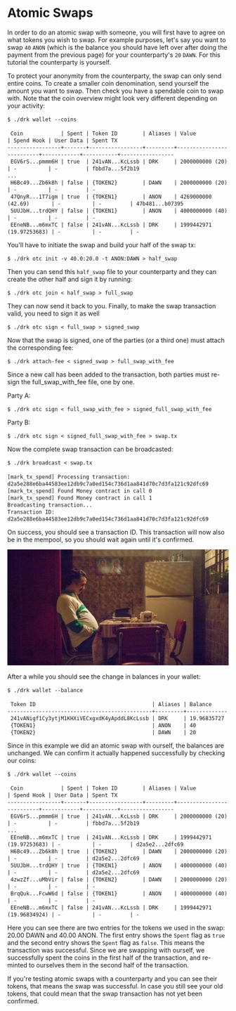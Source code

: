# Atomic Swaps

In order to do an atomic swap with someone, you will first have to
agree on what tokens you wish to swap. For example purposes, let's say
you want to swap `40` `ANON` (which is the balance you should have left
over after doing the payment from the previous page) for your
counterparty's `20` `DAWN`. For this tutorial the counterparty is
yourself.

To protect your anonymity from the counterparty, the swap can only send
entire coins. To create a smaller coin denomination, send yourself the
amount you want to swap. Then check you have a spendable coin to swap
with. Note that the coin overview might look very different depending
on your activity:

```shell
$ ./drk wallet --coins

 Coin            | Spent | Token ID        | Aliases | Value                    | Spend Hook | User Data | Spent TX
-----------------+-------+-----------------+---------+--------------------------+------------+-----------+-----------------
 EGV6rS...pmmm6H | true  | 241vAN...KcLssb | DRK     | 2000000000 (20)          | -          | -         | fbbd7a...5f2b19
...
 H6Bc49...Zb6k8h | false | {TOKEN2}        | DAWN    | 2000000000 (20)          | -          | -         | -
 47QnyR...1T7igm | true  | {TOKEN1}        | ANON    | 4269000000 (42.69)       | -          | -         | 47b481...b07395
 5UUJbH...trdQHY | false | {TOKEN1}        | ANON    | 4000000000 (40)          | -          | -         | -
 EEneNB...m6mxTC | false | 241vAN...KcLssb | DRK     | 1999442971 (19.97253683) | -          | -         | -
```

You'll have to initiate the swap and build your half of the swap tx:

```shell
$ ./drk otc init -v 40.0:20.0 -t ANON:DAWN > half_swap
```

Then you can send this `half_swap` file to your counterparty and they
can create the other half and sign it by running:

```shell
$ ./drk otc join < half_swap > full_swap
```

They can now send it back to you. Finally, to make the swap transaction
valid, you need to sign it as well

```shell
$ ./drk otc sign < full_swap > signed_swap
```

Now that the swap is signed, one of the parties (or a third one)
must attach the corresponding fee:

```shell
$ ./drk attach-fee < signed_swap > full_swap_with_fee
```

Since a new call has been added to the transaction, both parties
must re-sign the full_swap_with_fee file, one by one.

Party A:

```shell
$ ./drk otc sign < full_swap_with_fee > signed_full_swap_with_fee
```

Party B:

```shell
$ ./drk otc sign < signed_full_swap_with_fee > swap.tx
```

Now the complete swap transaction can be broadcasted:

```shell
$ ./drk broadcast < swap.tx

[mark_tx_spend] Processing transaction: d2a5e288e6ba44583ee12db9c7a0ed154c736d1aa841d70c7d3fa121c92dfc69
[mark_tx_spend] Found Money contract in call 0
[mark_tx_spend] Found Money contract in call 1
Broadcasting transaction...
Transaction ID: d2a5e288e6ba44583ee12db9c7a0ed154c736d1aa841d70c7d3fa121c92dfc69
```

On success, you should see a transaction ID. This transaction will now
also be in the mempool, so you should wait again until it's confirmed.

![pablo-waiting2](img/pablo2.jpg)

After a while you should see the change in balances in your wallet:

```shell
$ ./drk wallet --balance

 Token ID                                     | Aliases | Balance
----------------------------------------------+---------+-------------
 241vANigf1Cy3ytjM1KHXiVECxgxdK4yApddL8KcLssb | DRK     | 19.96835727
 {TOKEN1}                                     | ANON    | 40
 {TOKEN2}                                     | DAWN    | 20
```

Since in this example we did an atomic swap with ourself, the balances are
unchanged. We can confirm it actually happened successfully by checking
our coins:

```shell
$ ./drk wallet --coins

 Coin            | Spent | Token ID        | Aliases | Value                    | Spend Hook | User Data | Spent TX
-----------------+-------+-----------------+---------+--------------------------+------------+-----------+-----------------
 EGV6rS...pmmm6H | true  | 241vAN...KcLssb | DRK     | 2000000000 (20)          | -          | -         | fbbd7a...5f2b19
...
 EEneNB...m6mxTC | true  | 241vAN...KcLssb | DRK     | 1999442971 (19.97253683) | -          | -         | d2a5e2...2dfc69
 H6Bc49...Zb6k8h | true  | {TOKEN2}        | DAWN    | 2000000000 (20)          | -          | -         | d2a5e2...2dfc69
 5UUJbH...trdQHY | true  | {TOKEN1}        | ANON    | 4000000000 (40)          | -          | -         | d2a5e2...2dfc69
 4zwzZf...uMbVir | false | {TOKEN2}        | DAWN    | 2000000000 (20)          | -          | -         | -
 BrqQuk...FcwW6d | false | {TOKEN1}        | ANON    | 4000000000 (40)          | -          | -         | -
 EEneNB...m6mxTC | false | 241vAN...KcLssb | DRK     | 1999442971 (19.96834924) | -          | -         | -
```

Here you can see there are two entries for the tokens we used in the
swap: 20.00 DAWN and 40.00 ANON. The first entry shows the `Spent` flag
as `true` and the second entry shows the `Spent` flag as `false`. This
means the transaction was successful. Since we are swapping with
ourself, we successfully spent the coins in the first half of the
transaction, and re-minted to ourselves them in the second half of the
transaction.

If you're testing atomic swaps with a counterparty and you can see
their tokens, that means the swap was successful.  In case you still
see your old tokens, that could mean that the swap transaction has not
yet been confirmed.
